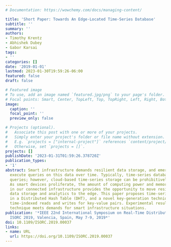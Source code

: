 ```yaml
---
# Documentation: https://wowchemy.com/docs/managing-content/

title: 'Short Paper: Towards An Edge-Located Time-Series Database'
subtitle: ''
summary: ''
authors:
- Timothy Krentz
- Abhishek Dubey
- Gabor Karsai
tags:
- ''
categories: []
date: '2019-01-01'
lastmod: 2023-01-30T19:59:26-06:00
featured: false
draft: false

# Featured image
# To use, add an image named `featured.jpg/png` to your page's folder.
# Focal points: Smart, Center, TopLeft, Top, TopRight, Left, Right, BottomLeft, Bottom, BottomRight.
image:
  caption: ''
  focal_point: ''
  preview_only: false

# Projects (optional).
#   Associate this post with one or more of your projects.
#   Simply enter your project's folder or file name without extension.
#   E.g. `projects = ["internal-project"]` references `content/project/deep-learning/index.md`.
#   Otherwise, set `projects = []`.
projects: []
publishDate: '2023-01-31T01:59:26.378720Z'
publication_types:
- '1'
abstract: Smart infrastructure demands resilient data storage, and emerging applications
  execute queries on this data over time. Typically, time-series databases serve these
  queries; however, cloud-based time-series storage can be prohibitively expensive.
  As smart devices proliferate, the amount of computing power and memory available
  in our connected infrastructure provides the opportunity to move resilient time-series
  data storage and analytics to the edge. This paper proposes time-series storage
  in a Distributed Hash Table (DHT), and a novel key-generation technique that provides
  time-indexed reads and writes for key-value pairs. Experimental results show this
  technique meets demands for smart infrastructure situations.
publication: '*IEEE 22nd International Symposium on Real-Time Distributed Computing,
  ISORC 2019, Valencia, Spain, May 7-9, 2019*'
doi: 10.1109/ISORC.2019.00037
links:
- name: URL
  url: https://doi.org/10.1109/ISORC.2019.00037
---
```

